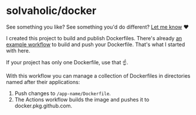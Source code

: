 # solvaholic/docker

See something you like? See something you'd do different? [Let me know](https://github.com/solvaholic/docker/issues/new/choose) :heart:

I created this project to build and publish Dockerfiles. There's already [an example workflow]() to build and push your Dockerfile. That's what I started with here.

If your project has only one Dockerfile, use that :point_up:.

With this workflow you can manage a collection of Dockerfiles in directories named after their applications:

1. Push changes to `/app-name/Dockerfile`.
2. The Actions workflow builds the image and pushes it to docker.pkg.github.com.
